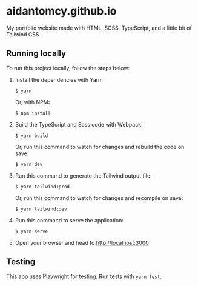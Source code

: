 # aidantomcy.github.io

My portfolio website made with HTML, SCSS, TypeScript, and a little bit of Tailwind CSS.

## Running locally

To run this project locally, follow the steps below:

1. Install the dependencies with Yarn:

    ```
    $ yarn
    ```
      
    Or, with NPM:

    ```
    $ npm install
    ```

2. Build the TypeScript and Sass code with Webpack:

    ```
    $ yarn build
    ```

    Or, run this command to watch for changes and rebuild the code on save:

    ```
    $ yarn dev
    ```

3. Run this command to generate the Tailwind output file:
    ```
    $ yarn tailwind:prod
    ```
    Or, run this command to watch for changes and recompile on save:
    ```
    $ yarn tailwind:dev
    ```
4. Run this command to serve the application:
    ```
    $ yarn serve
    ```
5. Open your browser and head to [http://localhost:3000](http://localhost:3000)

## Testing

This app uses Playwright for testing. Run tests with `yarn test`.
